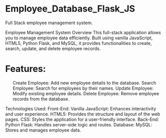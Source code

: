 # Employee_Database_Flask_JS
Full Stack employee management system. 

Employee Management System
Overview
This full-stack application allows you to manage employee data efficiently. Built using vanilla JavaScript, HTML5, Python Flask, and MySQL, it provides functionalities to create, search, update, and delete employee records.

<h1>Features:</h1>
<div>
  <ol>
  Create Employee: Add new employee details to the database.
  Search Employee: Search for employees by their names.
  Update Employee: Modify existing employee details.
  Delete Employee: Remove employee records from the database.
  </ol>
</div>
  
Technologies Used:
  Front-End:
  Vanilla JavaScript: Enhances interactivity and user experience.
  HTML5: Provides the structure and layout of the web pages.
  CSS: Styles the application for a user-friendly interface.
  Back-End:
  Python Flask: Handles server-side logic and routes.
  Database:
  MySQL: Stores and manages employee data.
